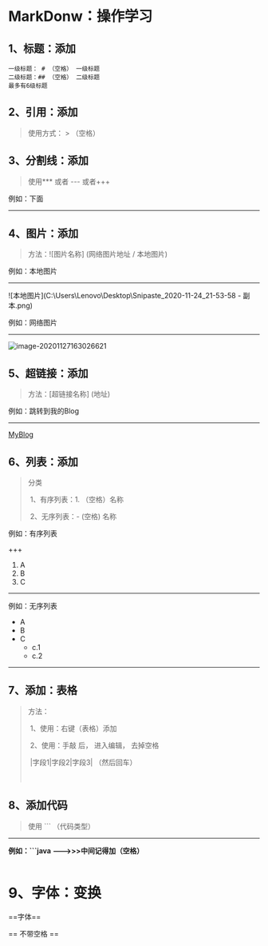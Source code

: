 # MarkDonw：操作学习

## 1、标题：添加

```
一级标题： # （空格） 一级标题
二级标题：## （空格） 二级标题
最多有6级标题
```



## 2、引用：添加

> 使用方式： > （空格）



## 3、分割线：添加

> 使用*** 或者 --- 或者+++



例如：下面

***



## 4、图片：添加

> 方法：![图片名称] (网络图片地址 /  本地图片)



例如：本地图片

***

![本地图片](C:\Users\Lenovo\Desktop\Snipaste_2020-11-24_21-53-58 - 副本.png)



例如：网络图片

---

![image-20201127163026621](https://gitee.com/sheep-are-flying-in-the-sky/my-picture/raw/master/picture2/image-20201127163026621.png)





## 5、超链接：添加

> 方法：[超链接名称] (地址)



例如：跳转到我的Blog

---

[MyBlog](https://www.cnblogs.com/yangzaikongzhongfei/)



## 6、列表：添加

> 分类
>
> ​		1、有序列表：1. （空格）名称
>
> ​		2、无序列表：- (空格) 名称



例如：有序列表

+++



1. A
2. B
3. C



***

例如：无序列表

- A
- B
- C
  - c.1
  - c.2

---



## 7、添加：表格

>方法：
>
>​		1、使用：右键（表格）添加
>
>​		2、使用：手敲 后， 进入编辑， 去掉空格
>
>​								|字段1|字段2|字段3|  （然后回车）
>
>​              
>
>



## 8、添加代码

> 使用 ``` （代码类型）   

---

**例如：```java    								--->>>中间记得加（空格）**



```java

```





# 9、字体：变换

==字体==

== 不带空格 ==




